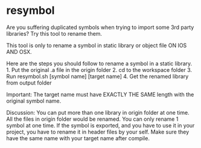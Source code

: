 # resymbol
Are you suffering duplicated symbols when trying to import some 3rd party libraries? Try this tool to rename them.

This tool is only to rename a symbol in static library or object file ON IOS AND OSX.

Here are the steps you should follow to rename a symbol in a static library.
	1. Put the original .a file in the origin folder
	2. cd to the workspace folder
	3. Run resymbol.sh [symbol name] [target name]
	4. Get the renamed library from output folder

Important:
The target name must have EXACTLY THE SAME length with the original symbol name.

Discussion:
You can put more than one library in origin folder at one time. All the files in origin folder would be renamed.
You can only rename 1 symbol at one time.
If the symbol is exported, and you have to use it in your project, you have to rename it in header files by your self. Make sure they have the same name with your target name after compile.
